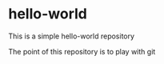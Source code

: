 # hello-world
This is a simple hello-world repository

The point of this repository is to play with git
